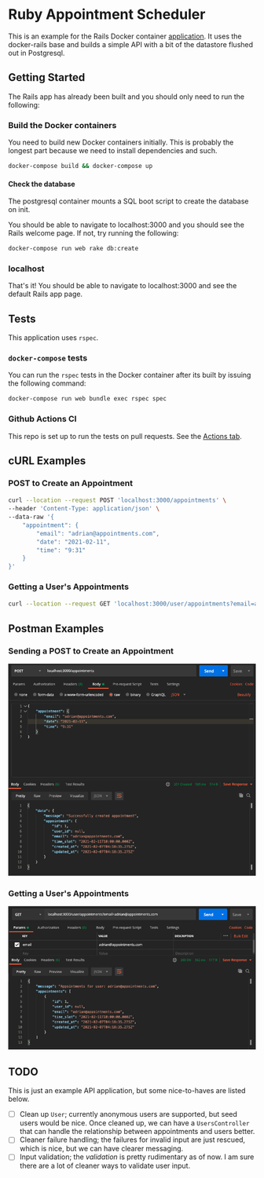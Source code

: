 # Ruby Appointment Scheduler

This is an example for the Rails Docker container [application](https://github.com/drincruz/docker-rails).
It uses the docker-rails base and builds a simple API with a bit of the datastore
flushed out in Postgresql.

## Getting Started

The Rails app has already been built and you should only need to
run the following:

### Build the Docker containers

You need to build new Docker containers initially. This is probably the
longest part because we need to install dependencies and such.

```bash
docker-compose build && docker-compose up
```

#### Check the database

The postgresql container mounts a SQL boot script to create the database on init.

You should be able to navigate to localhost:3000 and you should see the Rails
welcome page. If not, try running the following:

```bash
docker-compose run web rake db:create
```

### localhost

That's it! You should be able to navigate to localhost:3000 and see the
default Rails app page.

## Tests

This application uses `rspec`.

### `docker-compose` tests

You can run the `rspec` tests in the Docker container after its built by issuing
the following command:

```bash
docker-compose run web bundle exec rspec spec
```

### Github Actions CI

This repo is set up to run the tests on pull requests. See the [Actions tab](https://github.com/drincruz/ruby_appointment_scheduler/actions).

## cURL Examples

### POST to Create an Appointment

```bash
curl --location --request POST 'localhost:3000/appointments' \
--header 'Content-Type: application/json' \
--data-raw '{
    "appointment": {
        "email": "adrian@appointments.com",
        "date": "2021-02-11",
        "time": "9:31"
    }
}'
```

### Getting a User's Appointments

```bash
curl --location --request GET 'localhost:3000/user/appointments?email=adrian@appointments.com'
```

## Postman Examples

### Sending a POST to Create an Appointment

![POST](assets/images/postman.post.create.01.png)

### Getting a User's Appointments

![GET](assets/images/postman.get.read.01.png)

## TODO

This is just an example API application, but some nice-to-haves are listed below.

- [ ] Clean up `User`; currently anonymous users are supported, but seed users would
      be nice. Once cleaned up, we can have a `UsersController` that can handle
      the relationship between appointments and users better.
- [ ] Cleaner failure handling; the failures for invalid input are just rescued,
      which is nice, but we can have clearer messaging.
- [ ] Input validation; the _validation_ is pretty rudimentary as of now. I am sure
      there are a lot of cleaner ways to validate user input.
